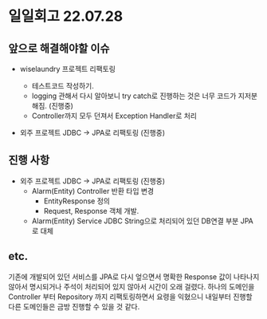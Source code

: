 # 일일회고 22.07.28
## 앞으로 해결해야할 이슈
- wiselaundry 프로젝트 리팩토링
    + 테스트코드 작성하기.
    + logging 관해서 다시 알아보니 try catch로 진행하는 것은 너무 코드가 지저분해짐. (진행중)
    + Controller까지 모두 던져서 Exception Handler로 처리

- 외주 프로젝트 JDBC -> JPA로 리팩토링 (진행중)
  
## 진행 사항
- 외주 프로젝트 JDBC -> JPA로 리팩토링 (진행중)
  + Alarm(Entity) Controller 반환 타입 변경
    * EntityResponse 정의
    * Request, Response 객체 개발.
  + Alarm(Entity) Service JDBC String으로 처리되어 있던 DB연결 부분 JPA로 대체

## etc.
기존에 개발되어 있던 서비스를 JPA로 다시 엎으면서 명확한 Response 값이 나타나지 않아서 명시되거나 주석이 처리되어 있지 않아서 시간이 오래 걸렸다. 
하나의 도메인을 Controller 부터 Repository 까지 리팩토링하면서 요령을 익혔으니 내일부터 진행할 다른 도메인들은 금방 진행할 수 있을 것 같다.
